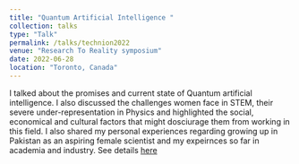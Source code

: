 ```yaml
---
title: "Quantum Artificial Intelligence "
collection: talks
type: "Talk"
permalink: /talks/technion2022
venue: "Research To Reality symposium"
date: 2022-06-28
location: "Toronto, Canada"
---
```

I talked about the promises and current state of Quantum artificial intelligence. I also discussed the challenges women face in STEM, their severe under-representation in Physics and highlighted the social, economical and cultural factors that might dosciurage them from working in this field. I also shared my personal experiences regarding growing up in Pakistan as an aspiring female scientist and my expeirnces so far in academia and industry.  See details [here](https://www.technioncanada.org/events/research-to-reality/)
